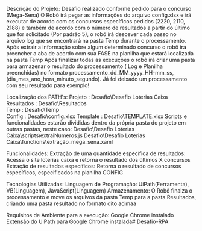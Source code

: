Descrição do Projeto:
Desafio realizado conforme pedido para o concurso (Mega-Sena)
O Robô irá pegar as informações do arquivo config.xlsx e irá executar de acordo com os concursos específicos pedidos (2220, 2110, 2188) e também
de acordo com o número de resultados a partir do último que for solicitado (Por padrão 5), o robô irá descever cada passo no arquivo log que se encontrará na pasta Temp durante o processamento.
Após extrair a informação sobre algum determinado concurso o robô irá preencher a aba de acordo com sua FASE na planilha que estará localizada na pasta Temp
Após finalizar todas as execuções o robô irá criar uma pasta para armazenar o resultado do processamento ( Log e Planilha preenchidas) no formato processamento_dd_MM_yyyy_HH-mm_ss,
(dia_mes_ano_hora_minuto_segundo). Já foi deixado um processamento com seu resultado para exemplo!

Localização dos PATH's:
Projeto : Desafio\Desafio Loterias Caixa\
Resultados : Desafio\Resultados\
Temp : Desafio\Temp\
Config : Desafio\config.xlsx
Template : Desafio\TEMPLATE.xlsx
Scripts e funcionalidades estarão divididas dentro da própria pasta do projeto em outras pastas, neste caso:
Desafio\Desafio Loterias Caixa\scripts\extraiNumeros.js
Desafio\Desafio Loterias Caixa\functions\extração_mega_sena.xaml

Funcionalidades:
Extração de uma quantidade específica de resultados: Acessa o site loterias caixa e retorna o resultado dos últimos X concursos
Extração de resultados específicos: Retorna o resultado de concursos específicos, especificados na planilha CONFIG

Tecnologias Utilizadas:
Linguagem de Programação: UiPath(Ferramenta), VB(Linguagem), JavaScript(Linguagem)
Armazenamento: O Robô finaiza o processamento e move os arquivos da pasta Temp para a pasta Resultados, criando uma pasta resultado no formato dito acimaa

Requisitos de Ambiente para a execução:
Google Chrome instalado
Extensão do UiPath para Google Chrome instalada#   D e s a f i o - R P A 
 
 
